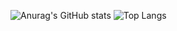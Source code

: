 ![Anurag's GitHub stats](https://github-readme-stats.vercel.app/api?username=HJ-513&show_icons=true&theme=radical)
![Top Langs](https://github-readme-stats.vercel.app/api/top-langs/?username=anuraghazra&layout=compact)
